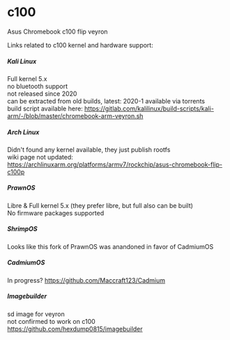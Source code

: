 # c100
Asus Chromebook c100 flip veyron

Links related to c100 kernel and hardware support:

##### Kali Linux
Full kernel 5.x  
no bluetooth support  
not released since 2020  
can be extracted from old builds, latest: 2020-1 available via torrents  
build script available here: https://gitlab.com/kalilinux/build-scripts/kali-arm/-/blob/master/chromebook-arm-veyron.sh  


##### Arch Linux
Didn't found any kernel available, they just publish rootfs  
wiki page not updated: https://archlinuxarm.org/platforms/armv7/rockchip/asus-chromebook-flip-c100p  


##### PrawnOS
Libre & Full kernel 5.x  (they prefer libre, but full also can be built)  
No firmware packages supported  


##### ShrimpOS
Looks like this fork of PrawnOS was anandoned in favor of CadmiumOS


##### CadmiumOS
In progress?
https://github.com/Maccraft123/Cadmium


##### Imagebuilder
sd image for veyron  
not confirmed to work on c100  
https://github.com/hexdump0815/imagebuilder



